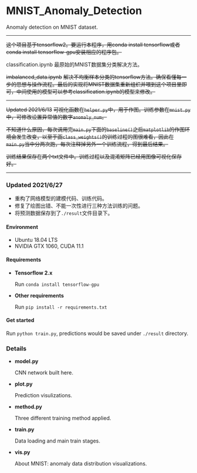 # MNIST_Anomaly_Detection
Anomaly detection on MNIST dataset.

---
~~这个项目基于tensorflow2。要运行本程序，用conda install tensorflow或者conda install tensorflow-gpu安装相应的程序包。~~

classification.ipynb
最原始的MNIST数据集分类解决方法。

~~imbalanced_data.ipynb~~
~~解决不均衡样本分类的tensorflow方法。确保看懂每一步的思想与操作流程。最后的实现将MNIST数据集重新组织并喂到这个项目里即可，中间使用的模型可以参考classification.ipynb的模型来修改。~~

----
~~Updated 2021/6/13~~
~~可视化函数在`helper.py`中，用于作图。训练参数在`mnist.py`中，可修改设置异常值的数字`anomaly_num`。~~

~~不知道什么原因，每次调用完`main.py`下面的`baseline()`之后`matplotlib`的作图环境会发生改变，以至于画`class_weights()`的训练过程的图很难看，因此在`main.py`当中分两次跑，每次注释掉另外一个训练流程，得到最后结果。~~

~~训练结果保存在两个txt文件中。训练过程以及混淆矩阵已经用图像可视化保存好。~~

----
### Updated 2021/6/27

- 重构了网络模型的建模代码、训练代码。
- 修复了绘图出错、不能一次性进行三种方法训练的问题。
- 将预测数据保存到了`./result`文件目录下。

#### Environment
- Ubuntu 18.04 LTS
- NVIDIA GTX 1060, CUDA 11.1

#### Requirements
- **Tensorflow 2.x**

    Run `conda install tensorflow-gpu`

- **Other requirements**

    Run `pip install -r requirements.txt`
    
#### Get started
Run `python train.py`, predictions would be saved under `./result` directory.

### Details
- **model.py**

    CNN network built here.

- **plot.py**

    Prediction visulizations.

- **method.py**

    Three different training method applied.

- **train.py**

    Data loading and main train stages.

- **vis.py**

    About MNIST: anomaly data distribution visualizations.